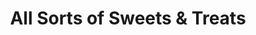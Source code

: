 ---
title: "All Sorts of Sweets & Treats"
url: /broadstairs/all-sorts-of-sweets-and-treats/
shop: confectionery
---